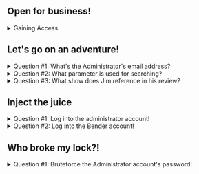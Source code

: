 ## Open for business!

<details> 
  <summary> Gaining Access</summary>
  
  Use either openVPN or the hackbox, start the virtual machine and then enter the IP address into the URL bar at the top of your browser
  
  ![image](https://user-images.githubusercontent.com/66912443/184948233-78f2a0d2-ce02-4d9d-ac17-61d77c622098.png)
</details>

## Let's go on an adventure!

<details> 
  <summary> Question #1: What's the Administrator's email address? </summary>
  
  An administrator has left a review on a product logged in as the admin which exposes what the address is
  
  ![image](https://user-images.githubusercontent.com/66912443/184948637-48d4e7eb-fdf7-4f5a-bbdf-753cf4a78ec0.png)
  
  Answer = admin@juice-sh.op 
</details>

<details> 
  <summary> Question #2: What parameter is used for searching? </summary>
  
  by using the search function (magnifying glass) we can easily expose this parameter
  
  ![image](https://user-images.githubusercontent.com/66912443/184950365-ea52ef96-0cdf-402b-a876-f412842e855a.png)

  ![image](https://user-images.githubusercontent.com/66912443/184949876-ae8f27fd-52f9-4ef1-8305-0f620701e5c0.png)
  
  Once anything has been searched, from the URL bar we can see the effect of the search, exposing the parameter "q" that is used before the input
  
  ![image](https://user-images.githubusercontent.com/66912443/184950178-7598108e-ec73-4ddb-ab66-6164f2da31aa.png)

  Answer = q
</details>

<details> 
  <summary> Question #3: What show does Jim reference in his review? </summary>
   
   By looking around the products you can find "jim@juice-sh.op" left a review on the green smoothie.
   
   ![image](https://user-images.githubusercontent.com/66912443/184951521-d0689dd5-a76c-4f9f-a3b8-4d3fc3ffd71f.png)
   
   A simple google search of "replicator" reveals the answer
   
   ![image](https://user-images.githubusercontent.com/66912443/184951832-f732b23c-b908-41c8-8651-5e8a57b448b5.png)
   
   Answer = star trek
   
</details>

## Inject the juice

<details> 
  <summary> Question #1: Log into the administrator account! </summary>
  
  at this point make sure that intercept is on in burpsuite and if using foxyproxy that the option is set to "Burp"
  
  ![image](https://user-images.githubusercontent.com/66912443/184953030-12b1dcc6-10bd-4aeb-bff9-af4fd9e320c4.png)
  ![image](https://user-images.githubusercontent.com/66912443/184953343-2a97460f-6b6e-47a5-8b86-462183be51b8.png)
  
  Now that Burpsuite is up, navigate to "account" (next to the search bar) and enter in anything into the email and password field 
  
  ![image](https://user-images.githubusercontent.com/66912443/184953840-c30265c7-86ee-4cf1-8002-c40a4e967a5e.png)
  
  It may take a couple of goes of forwarding but back in burpsuite you should see that the email and password is sent off in plaintext to the SQL server which makes it easily susceptible to change.
  
  ![image](https://user-images.githubusercontent.com/66912443/184955212-90e6ac93-072d-4099-9eb1-7aacb6eb2a4e.png)
  
  To exploit this, we change the email parameter to "' or 1=1--".
  
  ![image](https://user-images.githubusercontent.com/66912443/184957695-c2a55d78-5f07-4f71-8f3e-7e2bd745f77d.png)

  The first character, the apostrophe, closes the brackets in the initial SQL query that is sent to the server. This is then followed by a second command in the same syntax: "OR" which using logic gates as an example will output true if either side of its input is true which "1=1" will always be, therefore tricking the system into always making the email valid. Finally, the double dashes at the end indicate the start of the comment meaning everything after this initial code will be ignored or "commented out". 
  
  As no email was given, SQL has defaulted to the top user id "0". In a lot of databases, the first user to be created is usually the administrator, as is the case in this challenge as well thus granting us admin access.
  
  ![image](https://user-images.githubusercontent.com/66912443/184960236-c5f5c13b-4728-465c-9565-20bf15417c98.png)
  
  Ans = 32a5e0f21372bcc1000a6088b93b458e41f0e02a
  
</details>


<details> 
  <summary> Question #2: Log into the Bender account! </summary>
   
  Following the exact same method used to get into the admin account, supplement "' or 1=1--" in the email field with "bender@juice-sh.op'--" instead.
  
  You may have noticed that the apostrophe and double dashes have moved next to each other. As this is an actual email, everything after it is commented out instead as calling back to the previous question, the apostrophe marks the closing of brackets to an SQL query.
  
  ![image](https://user-images.githubusercontent.com/66912443/184964819-9958b99b-ccbd-4ba1-8546-c871cdc1c9cf.png)

  
  Answer = fb364762a3c102b2db932069c0e6b78e738d4066
  
</details>

## Who broke my lock?! 

<details> 
  <summary> Question #1: Bruteforce the Administrator account's password! </summary>
   
   First, just like the two times previously, intercept the random information inputted into the account login page, as we know the admin email we might as well use that as one of the fields to prevent having to write it out again
   
   ![image](https://user-images.githubusercontent.com/66912443/185338620-eb019681-8ee0-46c0-9682-4996486b3cd0.png)
   
   Next, for the purpose of brute forcing, right click in the proxy window where the text is (anywhere will do) and select "send to intruder". Once on the intruder window hit the "Clear §" button to the right hand side to remove the weird symbol that burp uses for quotations.
   
   Once that is done, remove whatever you put into the password field (excluding the quotation marks) and replace it with two of those symbols using the "add §" button. This symbol will indicate what burp needs to change when bruteforcing.
   
   ![image](https://user-images.githubusercontent.com/66912443/185339578-be1ec92c-cbc9-42bd-aa3e-832bfae87c94.png)
   
   
   
</details>
